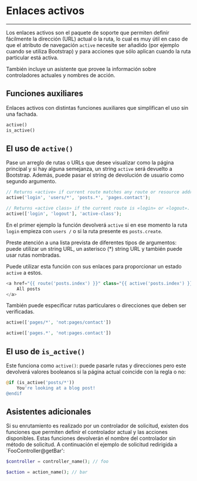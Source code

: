 # Enlaces activos
----------

Los enlaces activos son el paquete de soporte que permiten definir fácilmente la dirección (URL) actual o la ruta, lo cual es muy útil en caso de que el atributo de navegación `active` necesite ser añadido (por ejemplo cuando se utiliza Bootstrap) y para acciones que sólo aplican cuando la ruta particular está activa.

También incluye un asistente que provee la información sobre controladores actuales y nombres de acción.

## Funciones auxiliares

Enlaces activos con distintas funciones auxiliares que simplifican el uso sin una fachada.
```php
active()
is_active()
```

## El uso de `active()`

Pase un arreglo de rutas o URLs que desee visualizar como la página principal y si hay alguna semejanza, un string `active` será devuelto a Bootstrap. Además, puede pasar el string de devolución de usuario como segundo argumento.

```php
// Returns «active» if current route matches any route or resource address.
active('login', 'users/*', 'posts.*', 'pages.contact'); 

// Returns «active class» if the current route is «login» or «logout».
active(['login', 'logout'], 'active-class'); 
```

En el primer ejemplo la función devolverá `active` si en ese momento la ruta `login` empieza con `users /` o si la ruta presente es `posts.create`.

Preste atención a una lista prevista de diferentes tipos de argumentos: puede utilizar un string URL, un asterisco (*) string URL y también puede usar rutas nombradas.

Puede utilizar esta función con sus enlaces para proporcionar un estado `active` a estos.

```php
<a href="{{ route('posts.index') }}" class="{{ active('posts.index') }}">
    All posts
</a>
```

También puede especificar rutas particulares o direcciones que deben ser verificadas.
```php
active(['pages/*', 'not:pages/contact'])

active(['pages.*', 'not:pages.contact'])
```

## El uso de `is_active()`

Este funciona como `active()`: puede pasarle rutas y direcciones pero este devolverá valores booleanos si la página actual coincide con la regla o no:

```php
@if (is_active('posts/*'))
    You're looking at a blog post!
@endif
```

## Asistentes adicionales

Si su enrutamiento es realizado por un controlador de solicitud, existen dos funciones que permiten definir el controlador actual y las acciones disponibles.
Estas funciones devolverán el nombre del controlador sin método de solicitud.
A continuación el ejemplo de solicitud redirigida a `FooController@getBar':
```php
$controller = controller_name(); // foo

$action = action_name(); // bar
```
